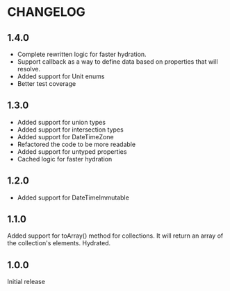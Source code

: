 CHANGELOG
=========

1.4.0
---

* Complete rewritten logic for faster hydration.
* Support callback as a way to define data based on properties that will resolve.
* Added support for Unit enums
* Better test coverage

1.3.0
---

* Added support for union types
* Added support for intersection types
* Added support for DateTimeZone
* Refactored the code to be more readable
* Added support for untyped properties
* Cached logic for faster hydration

1.2.0
---

* Added support for DateTimeImmutable

1.1.0
---
Added support for toArray() method for collections.
It will return an array of the collection's elements.
Hydrated.


1.0.0
---
Initial release